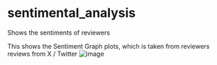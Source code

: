 # sentimental_analysis
Shows the sentiments of reviewers



This shows the Sentiment Graph plots, which is taken from reviewers reviews from X / Twitter
![image](https://github.com/user-attachments/assets/a359af55-bdf2-4d14-82ff-fb990e76dde7)
